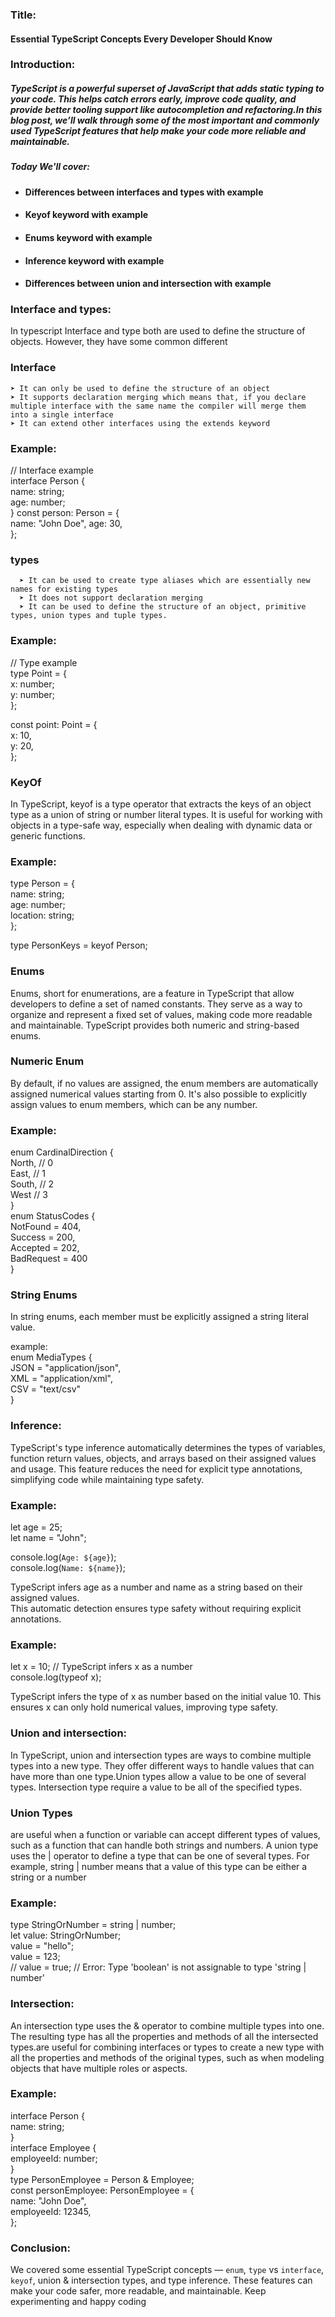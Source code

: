 ### Title:
#### Essential TypeScript Concepts Every Developer Should Know

### Introduction:
##### TypeScript is a powerful superset of JavaScript that adds static typing to your code. This helps catch errors early, improve code quality, and provide better tooling support like autocompletion and refactoring.In this blog post, we’ll walk through some of the most important and commonly used TypeScript features that help make your code more reliable and maintainable.
 ##### Today We'll cover:
  * #### Differences between interfaces and types with example
  * #### Keyof keyword with example
  * #### Enums keyword with example
  * #### Inference keyword with example
  * #### Differences between union and intersection with example

### Interface and types:
In typescript Interface and type both are used to define the structure of objects.
However, they have some common different 

### Interface
    ➤ It can only be used to define the structure of an object  
    ➤ It supports declaration merging which means that, if you declare multiple interface with the same name the compiler will merge them into a single interface  
    ➤ It can extend other interfaces using the extends keyword  

### Example:
 // Interface example  
interface Person {  
  name: string;  
  age: number;  
}
const person: Person = {   
  name: "John Doe",
  age: 30,  
};    

### types
      ➤ It can be used to create type aliases which are essentially new names for existing types  
      ➤ It does not support declaration merging 
      ➤ It can be used to define the structure of an object, primitive types, union types and tuple types.

### Example: 
// Type example  
type Point = {  
  x: number;  
  y: number;  
};  

const point: Point = {  
  x: 10,  
  y: 20,  
};    
### KeyOf 
In TypeScript, keyof is a type operator that extracts the keys of an object type as a union of string or number literal types. It is useful for working with objects in a type-safe way, especially when dealing with dynamic data or generic functions.  
### Example:
type Person = {  
  name: string;  
  age: number;  
  location: string;  
};  

type PersonKeys = keyof Person;  

### Enums
Enums, short for enumerations, are a feature in TypeScript that allow developers to define a set of named constants. They serve as a way to organize and represent a fixed set of values, making code more readable and maintainable. TypeScript provides both numeric and string-based enums.  

### Numeric Enum
By default, if no values are assigned, the enum members are automatically assigned numerical values starting from 0. It's also possible to explicitly assign values to enum members, which can be any number. 

### Example:
enum CardinalDirection {  
  North, // 0  
  East,  // 1  
  South, // 2  
  West   // 3  
}  
enum StatusCodes {  
  NotFound = 404,  
  Success = 200,  
  Accepted = 202,  
  BadRequest = 400  
}  

### String Enums
In string enums, each member must be explicitly assigned a string literal value.  

example:  
enum MediaTypes {  
  JSON = "application/json",  
  XML = "application/xml",  
  CSV = "text/csv"  
}  

### Inference:
TypeScript's type inference automatically determines the types of variables, function return values, objects, and arrays based on their assigned values and usage.
This feature reduces the need for explicit type annotations, simplifying code while maintaining type safety. 

### Example:  
let age = 25;  
let name = "John";  

console.log(`Age: ${age}`);  
console.log(`Name: ${name}`);  

TypeScript infers age as a number and name as a string based on their assigned values.  
This automatic detection ensures type safety without requiring explicit annotations.  

### Example:
let x = 10; // TypeScript infers x as a number  
console.log(typeof x);  

TypeScript infers the type of x as number based on the initial value 10.
This ensures x can only hold numerical values, improving type safety.  

### Union and intersection:
In TypeScript, union and intersection types are ways to combine multiple types into a new type. They offer different ways to handle values that can have more than one type.Union types allow a value to be one of several types. Intersection type require a value to be all of the specified types.

### Union Types
are useful when a function or variable can accept different types of values, such as a function that can handle both strings and numbers.
A union type uses the | operator to define a type that can be one of several types. For example, string | number means that a value of this type can be either a string or a number

### Example:
type StringOrNumber = string | number;  
let value: StringOrNumber;  
value = "hello";  
value = 123;  
// value = true; // Error: Type 'boolean' is not assignable to type 'string | number'  

### Intersection: 
An intersection type uses the & operator to combine multiple types into one. The resulting type has all the properties and methods of all the intersected types.are useful for combining interfaces or types to create a new type with all the properties and methods of the original types, such as when modeling objects that have multiple roles or aspects.

### Example: 
interface Person {  
  name: string;  
}  
interface Employee {  
  employeeId: number;  
}  
type PersonEmployee = Person & Employee;  
const personEmployee: PersonEmployee = {  
  name: "John Doe",  
  employeeId: 12345,  
};  

### Conclusion: 
We covered some essential TypeScript concepts — `enum`, `type` vs `interface`, `keyof`, union & intersection types, and type inference. These features can make your code safer, more readable, and maintainable. Keep experimenting and happy coding
